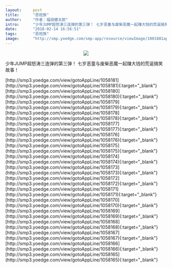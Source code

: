 ```yaml
---
layout:     post
title:      "恶班族"
author:     "作者：福田健太郎"
intro:      "少年JUMP超怒涛三连弹的第三弹！ 七岁恶童与废柴恶魔一起赚大钱的荒诞搞笑故事！"
date:       "2018-02-14 16:56:51"
tags:       "恶班族"
image:      "http://smp.yoedge.com/smp-app/resource/viewImage/1001881appline.png"
---
```

<div style="text-align: center">
<p><img src="http://smp.yoedge.com/smp-app/resource/viewImage/1001881appline.png"/></p>
</div>
<p class="post-meta">
<span>少年JUMP超怒涛三连弹的第三弹！ 七岁恶童与废柴恶魔一起赚大钱的荒诞搞笑故事！</span>
</p>
[http://smp3.yoedge.com/view/gotoAppLine/1058181](http://smp3.yoedge.com/view/gotoAppLine/1058181){:target="_blank"}
[http://smp3.yoedge.com/view/gotoAppLine/1058180](http://smp3.yoedge.com/view/gotoAppLine/1058180){:target="_blank"}
[http://smp3.yoedge.com/view/gotoAppLine/1058179](http://smp3.yoedge.com/view/gotoAppLine/1058179){:target="_blank"}
[http://smp3.yoedge.com/view/gotoAppLine/1058178](http://smp3.yoedge.com/view/gotoAppLine/1058178){:target="_blank"}
[http://smp3.yoedge.com/view/gotoAppLine/1058177](http://smp3.yoedge.com/view/gotoAppLine/1058177){:target="_blank"}
[http://smp3.yoedge.com/view/gotoAppLine/1058176](http://smp3.yoedge.com/view/gotoAppLine/1058176){:target="_blank"}
[http://smp3.yoedge.com/view/gotoAppLine/1058175](http://smp3.yoedge.com/view/gotoAppLine/1058175){:target="_blank"}
[http://smp3.yoedge.com/view/gotoAppLine/1058174](http://smp3.yoedge.com/view/gotoAppLine/1058174){:target="_blank"}
[http://smp3.yoedge.com/view/gotoAppLine/1058173](http://smp3.yoedge.com/view/gotoAppLine/1058173){:target="_blank"}
[http://smp3.yoedge.com/view/gotoAppLine/1058172](http://smp3.yoedge.com/view/gotoAppLine/1058172){:target="_blank"}
[http://smp3.yoedge.com/view/gotoAppLine/1058171](http://smp3.yoedge.com/view/gotoAppLine/1058171){:target="_blank"}
[http://smp3.yoedge.com/view/gotoAppLine/1058170](http://smp3.yoedge.com/view/gotoAppLine/1058170){:target="_blank"}
[http://smp3.yoedge.com/view/gotoAppLine/1058169](http://smp3.yoedge.com/view/gotoAppLine/1058169){:target="_blank"}
[http://smp3.yoedge.com/view/gotoAppLine/1058168](http://smp3.yoedge.com/view/gotoAppLine/1058168){:target="_blank"}
[http://smp3.yoedge.com/view/gotoAppLine/1058167](http://smp3.yoedge.com/view/gotoAppLine/1058167){:target="_blank"}
[http://smp3.yoedge.com/view/gotoAppLine/1058166](http://smp3.yoedge.com/view/gotoAppLine/1058166){:target="_blank"}
[http://smp3.yoedge.com/view/gotoAppLine/1058165](http://smp3.yoedge.com/view/gotoAppLine/1058165){:target="_blank"}


